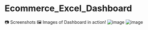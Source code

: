 # Ecommerce_Excel_Dashboard

📷 Screenshots 🖼️ Images of Dashboard in action!
![image](https://github.com/user-attachments/assets/4abd808f-18c5-493e-ab69-ce471778ae01)
![image](https://github.com/user-attachments/assets/bd8949a4-b2da-42d3-8ed6-24a1e83034a1)
